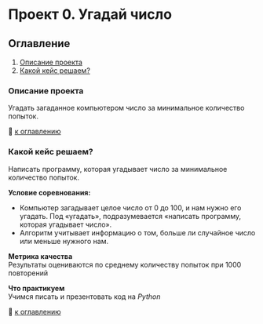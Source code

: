 # Проект 0. Угадай число

## Оглавление
1. [Описание проекта](https://github.com/Dolmachi/game_0.1/tree/main/project_0/README.MD#Описание-проекта)
2. [Какой кейс решаем?](https://github.com/Dolmachi/game_0.1/tree/main/project_0/README.MD#Какой-кейс-решаем?)


### Описание проекта
Угадать загаданное компьютером число за минимальное количество попыток.

:bookmark_tabs: [к оглавлению](https://github.com/Dolmachi/game_0.1/tree/main/project_0/README.MD#Оглавление)


### Какой кейс решаем?
Написать программу, которая угадывает число за минимальное количество попыток.

**Условие соревнования:**
- Компьютер загадывает целое число от 0 до 100, и нам нужно его угадать. Под «угадать», подразумевается «написать программу, которая угадывает число».
- Алгоритм учитывает информацию о том, больше ли случайное число или меньше нужного нам.

**Метрика качества**  
Результаты оцениваются по среднему количеству попыток при 1000 повторений

**Что практикуем**  
Учимся писать и презентовать код на *Python*


:bookmark_tabs: [к оглавлению](https://github.com/Dolmachi/game_0.1/tree/main/project_0/README.MD#Оглавление)